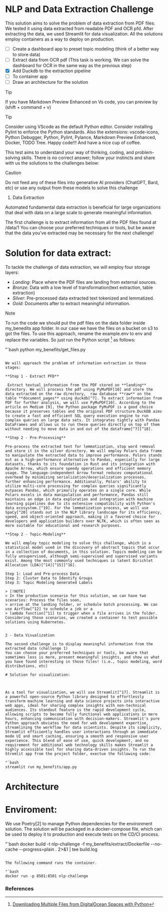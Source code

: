 # NLP and Data Extraction Challenge

This solution aims to solve the problem of data extraction from PDF files. We tested it using data extracted from readable PDF and OCR pfd. After extracting the data, we used Streamlit for data visualization. All the solutions employ containers as a way to deploy on production.

- [ ] Create a dashboard app to preset topic modeling (think of a better way to store data)
- [ ] Extract data from OCR pdf (This task is working. We can solve the dashboard for OCR in the same way as the previous step)
- [x] Add Duckdb to the extraction pipeline
- [ ] To container app
- [ ] Draw an architecture for the solution

> [!TIP]
> If you have Markdown Preview Enhanced on Vs code, you can preview by (shift + command + v)

> [!TIP]
> Consider using VScode as the default Python editor. Consider installing Pylint to enforce the Python standards.
> Also the extensions: vscode-icons, Python Debugger, Python, Pylint, Pylance, Markdown Preview Enhanced, Docker, TODO Tree.
> Happy code!!! And have a nice cup of coffee.

This test aims to understand your way of thinking, coding, and problem-solving skills. There is no correct answer; follow your instincts and share with us the solutions to the challenges below:

> [!CAUTION]
> Do not feed any of these files into generative AI providers (ChatGPT, Bard, etc) or use any output from these models to solve this challenge

1. Data Extraction

Automated fundamental data extraction is beneficial for large organizations that deal with data on a large scale to generate meaningful information.

The first challenge is to extract information from all the PDF files found at /data/1
You can choose your preferred techniques or tools, but be aware that the data you've extracted may be necessary for the next challenge!

# Solution for data extract:

To tackle the challenge of data extraction, we will employ four storage layers:

- _Landing_: Place where the PDF files are landing from external sources.
- _Bronze_: Data with a low level of transformation(text extraction, table extraction)
- _Silver_: Pre-processed data extracted text tokenized and lemmatized.
- _Gold_: Documents after to extract meaningful information.

> [!NOTE]
> To run the code we should put the pdf files on the data folder inside my_benedits app folder.
> In our case we have the files on a bucket on s3 to got the files.
> To use this approach, rename the example.env to env and replace the variables.
> So just run the Python script [^13] as follows:

"`bash
python my_benefits/get_files.py
```

We will approach the problem of information extraction in these stages:

**Step 1 - Extract PFD**

 Extract textual information from the PDF stored on **landing** directory. We will process the pdf using PyMuPDF[10] and store the data extracted on the raw directory,  raw database **raw** on the table **document_pages** using duckdb[^7]. To extract information from PDF for further analysis, we will use PyMuPDF[10]. According to the article on Medium [9], the Python package PyMuPDF is a good choice because it preserves tables and the original PDF structure.DuckDB aims to create a fast and efficient SQL query execution engine to run complex queries on large data sets. It integrates tightly with Pandas DataFrames and allows us to run these queries directly on top of them without needing to move data in and out of the dataframe[^7][^18].

**Step 2 - Pre-Processing**

Pre-process the extracted text for lemmatization, stop word removal and store it in the silver directory. We will employ Polars data frame to manipulate the extracted data to improve performance. Polars stands out as a high-performance alternative to Pandas, especially for large datasets, thanks to its foundation in Rust and its integration with Apache Arrow, which ensure speedy operations and efficient memory usage. The language-independent Arrow format reduces computational overhead by minimizing serialization/deserialization processes, further enhancing performance. Additionally, Polars' ability to utilize multi-core processing for complex queries significantly outpaces Pandas, which primarily operates on a single core. While Polars excels in data manipulation and performance, Pandas still maintains an edge in data exploration and integration with machine learning pipelines due to its extensive compatibility with Python's data ecosystem.​[^19]. For the lemmatization process, we will use SpaCy[^20] stands out in the NLP library landscape for its efficiency, speed, and object-oriented approach, making it a favored choice for developers and application builders over NLTK, which is often seen as more suitable for educational and research purposes. 

**Step 2 - Topic-Modeling**

We will employ topic modeling to solve this challenge, which is a statistical model used in the discovery of abstract topics that occur in a collection of documents, in this solution. Topics modeling can be fully unsupervised, although semi-supervised and supervised variants exist. Among the most commonly used techniques is latent Dirichlet Allocation (LDA)[^14][^15][^16].

Step 1: Load and Pre-process Data
Step 2: Cluster Data to Identify Groups
Step 3: Topic Modeling Generated Labels

> [!NOTE]
> In the production scenario for this solution, we can have two scenarios: Process the files soon,
> arrive at the landing folder, or schedule batch processing. We can use Airflow[^12] to schedule a job or a
> lambda function[^11] to trigger when a file arrives in the folder. Considering those scenarios, we created a container to test possible solutions using Kubernetes.


2 - Data Visualization

The second challenge is to display meaningful information from the extracted data (challenge 1)
You can choose your preferred techniques or tools, be aware that sometimes less is more, present meaningful insights, and show us what you have found interesting in those files! (i.e., topic modeling, word distributions, etc)

# Solution for visualization:



As a tool for visualization, we will use Streamlit[^17]. Streamlit is a powerful open-source Python library designed to effortlessly transform machine learning and data science projects into interactive web apps, ideal for sharing complex insights with non-technical audiences. Its standout feature is the rapid development cycle, allowing scripts to become fully functional web applications in mere hours, enhancing communication with decision-makers. Streamlit's pure Python approach obviates the need for web development expertise, streamlining the workflow for data scientists. Despite its simplicity, Streamlit efficiently handles user interactions through an immediate mode UI and smart caching, ensuring a smooth and responsive user experience. This blend of ease of use, quick development, and no requirement for additional web technology skills makes Streamlit a highly accessible tool for sharing data-driven insights. To run the Stremlit app from the project folder, exectue the following code:

"`bash
streamlit run my_benefits/app.py
```

# Architecture

# Enviroment:

We use Poetry[2] to manage Python dependencies for the environment solution. The solution will be packaged in a docker-compose file, which can be used to deploy it to production and execute tests on the CD/CI process.

"`bash
docker build -t nlp-challenge -f my_benefits/extract/Dockerfile --no-cache --progress=plain . 2>&1 | tee build.log
```

The following command runs the container.

"`bash
docker run -p 8501:8501 nlp-challenge
```

### References

[^1]: [Build a stremlit image](https://docs.streamlit.io/knowledge-base/tutorials/deploy/docker)
[^2]: [Poetry site](https://python-poetry.org/)
[^3]: [Build a pipeline using duckdb](https://www.youtube.com/watch?v=eXXImkz-vMs)
[^4]: [Extract text from pdf tutorial](https://www.youtube.com/watch?v=RULkvM7AdzY)
[^5]: [Natural Language Processing with Python](https://www.udemy.com/course/nlp-natural-language-processing-with-python/learn/lecture/12744493#overview)5
[^6]: [Thoughtful Machine Learning](https://www.amazon.com/Thoughtful-Machine-Learning-Test-Driven-Approach/dp/1449374069)
[^7]: [Supercharge your data processing with DuckDB](https://medium.com/learning-sql/supercharge-your-data-processing-with-duckdb-cea907196704)
[^8]: [Extracting information from pdf file using OCR and NLP](https://github.com/archowdhury/Extracting-information-from-PDF-files-using-OCR-and-NLP/blob/master/PDF%20Extractor.ipynb)
[^9]: [Python Packages for PDF Data Extraction](https://medium.com/analytics-vidhya/python-packages-for-pdf-data-extraction-d14ec30f0ad0)
[^10]: [PyMupdf](https://pymupdf.readthedocs.io/en/latest/)
[^11]: [AWS Lambda Function — Watermarking a PDF via S3 Trigger in Python](https://supremecodr.medium.com/aws-lambda-function-watermarking-a-pdf-via-s3-trigger-in-python-5080b1afb72)
[^12]: [How to build a data extraction pipeline with Apache Airflow](https://towardsdatascience.com/how-to-build-a-data-extraction-pipeline-with-apache-airflow-fa83cb8dbcdf)
[^13]: [Downloading Multiple Files from DigitalOcean Spaces with Python](https://medium.com/@rahmanazhar/downloading-multiple-files-from-digitalocean-spaces-with-python-1531e3174347)
[^14]: [Document Topic Extraction with Large Language Models (LLM) and the Latent Dirichlet Allocation (LDA) Algorithm](https://towardsdatascience.com/document-topic-extraction-with-large-language-models-llm-and-the-latent-dirichlet-allocation-e4697e4dae87)
[^15]: [Topic Modeling and Semantic Clustering with spaCy](https://fouadroumieh.medium.com/topic-modeling-and-semantic-clustering-with-spacy-960dd4ac3c9a)
[^16]: [Transforming Data Science: Building a Topic Modelling App with Cohere and Databutton](https://medium.com/databutton/transforming-data-science-building-a-topic-modeling-app-with-cohere-and-databutton-aab5d37e94fa)
[^17]: [Stremlit](https://docs.streamlit.io/)
[^18]: [Birds versus Bear: Comparing DuckDB and Polars ](https://www.linkedin.com/pulse/bird-versus-bear-comparing-duckdb-polars-jorrit-sandbrink-xdfoe/)
[^19]: [Polars vs. pandas: What's the Difference?](https://blog.jetbrains.com/dataspell/2023/08/polars-vs-pandas-what-s-the-difference/)
[^20]: [Spacy](https://spacy.io/)

